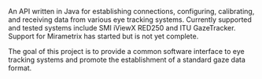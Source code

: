 An API written in Java for establishing connections, configuring, calibrating, and receiving data from various eye tracking systems. Currently supported and tested systems include SMI iViewX RED250 and ITU GazeTracker. Support for Mirametrix has started but is not yet complete.

The goal of this project is to provide a common software interface to eye tracking systems and promote the establishment of a standard gaze data format.